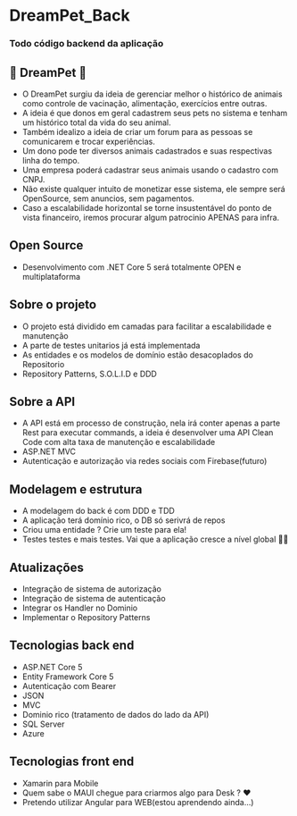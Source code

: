 # DreamPet_Back 
### Todo código backend da aplicação

## 💜 DreamPet 💜

* O DreamPet surgiu da ideia de gerenciar melhor o histórico de animais como controle de vacinação, alimentação, exercícios entre outras.
* A ideia é que donos em geral cadastrem seus pets no sistema e tenham um histórico total da vida do seu animal.
* Também idealizo a ideia de criar um forum para as pessoas se comunicarem e trocar experiências.
* Um dono pode ter diversos animais cadastrados e suas respectivas linha do tempo.
* Uma empresa poderá cadastrar seus animais usando o cadastro com CNPJ.
* Não existe qualquer intuito de monetizar esse sistema, ele sempre será OpenSource, sem anuncios, sem pagamentos.
* Caso a escalabilidade horizontal se torne insustentável do ponto de vista financeiro, iremos procurar algum patrocinio APENAS para infra.

## Open Source

* Desenvolvimento com .NET Core 5 será totalmente OPEN e multiplataforma

## Sobre o projeto

* O projeto está dividido em camadas para facilitar a escalabilidade e manutenção
* A parte de testes unitarios já está implementada
* As entidades e os modelos de domínio estão desacoplados do Repositorio
* Repository Patterns, S.O.L.I.D e DDD

## Sobre a API

* A API está em processo de construção, nela irá conter apenas a parte Rest para executar commands, 
a ideia é desenvolver uma API Clean Code com alta taxa de manutenção e escalabilidade
* ASP.NET MVC 
* Autenticação e autorização via redes sociais com Firebase(futuro)

## Modelagem e estrutura

* A modelagem do back é com DDD e TDD 
* A aplicação terá domínio rico, o DB só serivrá de repos
* Criou uma entidade ? Crie um teste para ela!
* Testes testes e mais testes. Vai que a aplicação cresce a nível global 🤣💜

## Atualizações

* Integração de sistema de autorização
* Integração de sistema de autenticação
* Integrar os Handler no Dominio 
* Implementar o Repository Patterns

## Tecnologias back end

* ASP.NET Core 5
* Entity Framework Core 5
* Autenticação com Bearer
* JSON
* MVC
* Dominio rico (tratamento de dados do lado da API)
* SQL Server
* Azure

## Tecnologias front end

* Xamarin para Mobile
* Quem sabe o MAUI chegue para criarmos algo para Desk ? ❤️
* Pretendo utilizar Angular para WEB(estou aprendendo ainda...)
